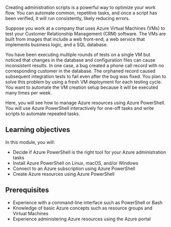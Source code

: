 Creating administration scripts is a powerful way to optimize your work flow. You can automate common, repetitive tasks, and once a script has been verified, it will run consistently, likely reducing errors.

Suppose you work at a company that uses Azure Virtual Machines (VMs) to test your Customer Relationship Management (CRM) software. The VMs are built from images that include a web front-end, a web service that implements business logic, and a SQL database.

You have been executing multiple rounds of tests on a single VM but noticed that changes in the database and configuration files can cause inconsistent results. In one case, a bug created a phone call record with no corresponding customer in the database. The orphaned record caused subsequent integration tests to fail even after the bug was fixed. You plan to solve this problem by using a fresh VM deployment for each testing cycle. You want to automate the VM creation setup because it will be executed many times per week. 

Here, you will see how to manage Azure resources using Azure PowerShell. You will use Azure PowerShell interactively for one-off tasks and write scripts to automate repeated tasks. 

## Learning objectives
In this module, you will:

- Decide if Azure PowerShell is the right tool for your Azure administration tasks
- Install Azure PowerShell on Linux, macOS, and/or Windows
- Connect to an Azure subscription using Azure PowerShell
- Create Azure resources using Azure PowerShell

## Prerequisites

- Experience with a command-line interface such as PowerShell or Bash
- Knowledge of basic Azure concepts such as resource groups and Virtual Machines
- Experience administering Azure resources using the Azure portal

